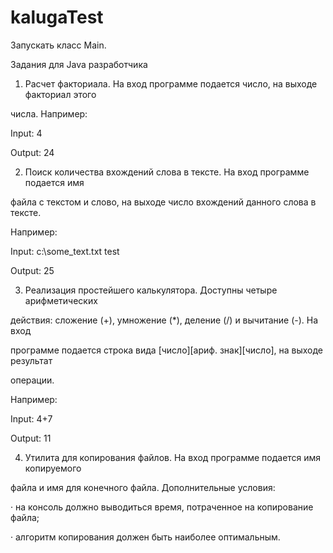 # kalugaTest
Запускать класс Main.





Задания для Java разработчика

1. Расчет факториала. На вход программе подается число, на выходе факториал этого

числа. Например:

Input: 4

Output: 24

2. Поиск количества вхождений слова в тексте. На вход программе подается имя

файла с текстом и слово, на выходе число вхождений данного слова в тексте.

Например:

Input: c:\some_text.txt test

Output: 25

3. Реализация простейшего калькулятора. Доступны четыре арифметических

действия: сложение (+), умножение (*), деление (/) и вычитание (-). На вход

программе подается строка вида [число][ариф. знак][число], на выходе результат

операции.

Например:

Input: 4+7

Output: 11

4. Утилита для копирования файлов. На вход программе подается имя копируемого

файла и имя для конечного файла. Дополнительные условия:

· на консоль должно выводиться время, потраченное на копирование файла;

· алгоритм копирования должен быть наиболее оптимальным.
